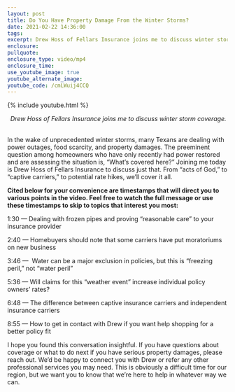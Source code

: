 ```yaml
---
layout: post
title: Do You Have Property Damage From the Winter Storms?
date: 2021-02-22 14:36:00
tags:
excerpt: Drew Hoss of Fellars Insurance joins me to discuss winter storm coverage.
enclosure:
pullquote:
enclosure_type: video/mp4
enclosure_time:
use_youtube_image: true
youtube_alternate_image:
youtube_code: /cmLWuij4CCQ
---
```


{% include youtube.html %}

<center><em>&nbsp;Drew Hoss of Fellars Insurance joins me to discuss winter storm coverage.</em></center>

<center>&nbsp;</center>

In the wake of unprecedented winter storms, many Texans are dealing with power outages, food scarcity, and property damages. The preeminent question among homeowners who have only recently had power restored and are assessing the situation is, “What’s covered here?” Joining me today is Drew Hoss of Fellars Insurance to discuss just that. From “acts of God,” to “captive carriers,” to potential rate hikes, we’ll cover it all.&nbsp;

**Cited below for your convenience are timestamps that will direct you to various points in the video. Feel free to watch the full message or use these timestamps to skip to topics that interest you most:&nbsp;**

1:30 — Dealing with frozen pipes and proving “reasonable care” to your insurance provider

2:40 — Homebuyers should note that some carriers have put moratoriums on new business

3:46 —&nbsp; Water can be a major exclusion in policies, but this is “freezing peril,” not “water peril”

5:36 — Will claims for this “weather event” increase individual policy owners’ rates?

6:48 — The difference between captive insurance carriers and independent insurance carriers

8:55 — How to get in contact with Drew if you want help shopping for a better policy fit&nbsp;

I hope you found this conversation insightful. If you have questions about coverage or what to do next if you have serious property damages, please reach out. We’d be happy to connect you with Drew or refer any other professional services you may need. This is obviously a difficult time for our region, but we want you to know that we’re here to help in whatever way we can.&nbsp;
